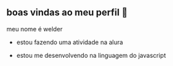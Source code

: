 ## boas vindas ao meu perfil 🖤

meu nome é welder

- estou fazendo uma atividade na alura

- estou me desenvolvendo na linguagem do javascript
